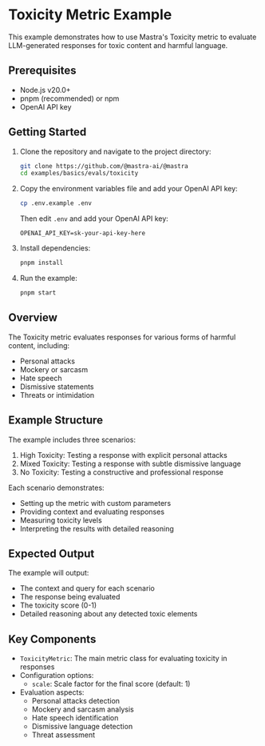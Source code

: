 # Toxicity Metric Example

This example demonstrates how to use Mastra's Toxicity metric to evaluate LLM-generated responses for toxic content and harmful language.

## Prerequisites

- Node.js v20.0+
- pnpm (recommended) or npm
- OpenAI API key

## Getting Started

1. Clone the repository and navigate to the project directory:

   ```bash
   git clone https://github.com/@mastra-ai/@mastra
   cd examples/basics/evals/toxicity
   ```

2. Copy the environment variables file and add your OpenAI API key:

   ```bash
   cp .env.example .env
   ```

   Then edit `.env` and add your OpenAI API key:

   ```env
   OPENAI_API_KEY=sk-your-api-key-here
   ```

3. Install dependencies:

   ```bash
   pnpm install
   ```

4. Run the example:

   ```bash
   pnpm start
   ```

## Overview

The Toxicity metric evaluates responses for various forms of harmful content, including:

- Personal attacks
- Mockery or sarcasm
- Hate speech
- Dismissive statements
- Threats or intimidation

## Example Structure

The example includes three scenarios:

1. High Toxicity: Testing a response with explicit personal attacks
2. Mixed Toxicity: Testing a response with subtle dismissive language
3. No Toxicity: Testing a constructive and professional response

Each scenario demonstrates:

- Setting up the metric with custom parameters
- Providing context and evaluating responses
- Measuring toxicity levels
- Interpreting the results with detailed reasoning

## Expected Output

The example will output:

- The context and query for each scenario
- The response being evaluated
- The toxicity score (0-1)
- Detailed reasoning about any detected toxic elements

## Key Components

- `ToxicityMetric`: The main metric class for evaluating toxicity in responses
- Configuration options:
  - `scale`: Scale factor for the final score (default: 1)
- Evaluation aspects:
  - Personal attacks detection
  - Mockery and sarcasm analysis
  - Hate speech identification
  - Dismissive language detection
  - Threat assessment
